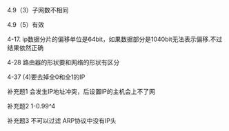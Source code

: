4.9（3）子网数不相同

4.9（5）有效

4-17. ip数据分片的偏移单位是64bit，如果数据部分是1040bit无法表示偏移.不过结果依然正确

4-28 路由器的形状要和网络的形状有区分

4-37 (4)要去掉全0和全1的IP

补充题1 会发生IP地址冲突，后设置IP的主机会上不了网

补充题2 1-0.99^4

补充题3 不可以过滤 ARP协议中没有IP头
